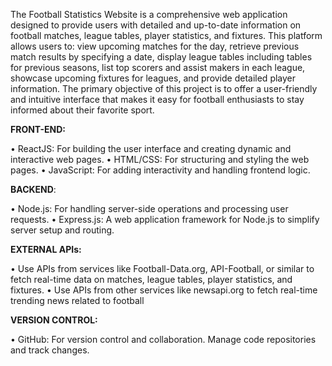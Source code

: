 The Football Statistics Website is a comprehensive web application designed to provide users with detailed and up-to-date information on football matches, league tables, player statistics, and fixtures. This platform allows users to: view upcoming matches for the day, retrieve previous match results by specifying a date, display league tables including tables for previous seasons, list top scorers and assist makers in each league, showcase upcoming fixtures for leagues, and provide detailed player information. The primary objective of this project is to offer a user-friendly and intuitive interface that makes it easy for football enthusiasts to stay informed about their favorite sport.

**FRONT-END:**

•	ReactJS: For building the user interface and creating dynamic and interactive web pages.
•	HTML/CSS: For structuring and styling the web pages.
•	JavaScript: For adding interactivity and handling frontend logic.

**BACKEND**:

•	Node.js: For handling server-side operations and processing user requests.
•	Express.js: A web application framework for Node.js to simplify server setup and routing.

**EXTERNAL APIs:**

•	Use APIs from services like Football-Data.org, API-Football, or similar to fetch real-time data on matches, league tables, player statistics, and fixtures.
•	Use APIs from other services like newsapi.org to fetch real-time trending news related to football

**VERSION CONTROL:**

•	GitHub: For version control and collaboration. Manage code repositories and track changes.
